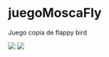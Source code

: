 # juegoMoscaFly
Juego copia de flappy bird

![](https://1drv.ms/i/s!Anol33_EhXCeiWaAJxinV26W6Lfa)
<img src="https://www.dropbox.com/s/yostt5tjickicak/Simulator%20Screen%20Shot%2015.02.2017%2012.21.10.png?dl=0" />

